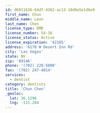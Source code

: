 ```yaml
---
id: d6911636-64df-4362-ac13-10d0a5e1d6e9
first_name: Chun
middle_name: Leon
last_name: Chen
license_type: DMD
license_number: S4-16
license_status: Active
license_expiration: '42185'
address: '6170 W Desert Inn Rd'
city: 'Las Vegas'
state: NV
zip: '89146'
phone: '(702) 220-5000'
fax: '(702) 247-4014'
services:
  - dentist
category: dentists
title: 'Chun Chen'
_geoloc:
  lat: 36.1296
  lng: -115.284
---
```

